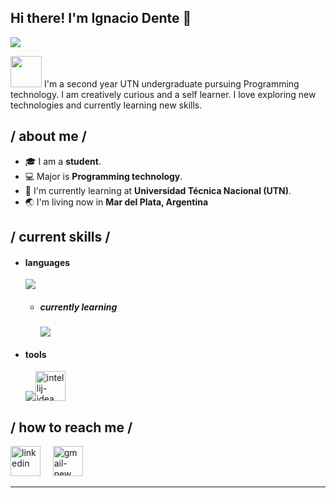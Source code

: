 ## Hi there! I'm Ignacio Dente 👋
<p align="left">
 <img src="https://readme-typing-svg.herokuapp.com/?lines=Welcome+to+my+GitHub+Profile!&center=true&width=360&height=30">
</p>
<picture><img src = "https://github.com/7oSkaaa/7oSkaaa/blob/main/Images/about_me.gif?raw=true" width = 50px></picture> 
I'm a second year UTN undergraduate pursuing Programming technology. I am creatively curious and a self learner. I love exploring new technologies and currently learning new skills. 
<h2> / about me /</h2>

- 🎓 I am a **student**.
- 💻 Major is **Programming technology**.
- 🌱 I'm currently learning at **Universidad Técnica Nacional (UTN)**.
- 🌏 I'm living now in **Mar del Plata, Argentina** 
  
<h2> / current skills / </h2>
  
- <h4> languages </h4>
  <img src="https://img.icons8.com/color/48/4a90e2/c-programming.png"/>
  
  - <h5> currently learning </h5>
    <img src="https://img.icons8.com/color/48/4a90e2/java-coffee-cup-logo--v1.png"/>

- <h4> tools </h4>
  <img src="https://img.icons8.com/color/48/4a90e2/visual-studio-code-2019.png"/><img width="48" height="48" src="https://img.icons8.com/color/48/intellij-idea.png" alt="intellij-idea"/>

<h2> / how to reach me / </h2>

<a href="https://www.linkedin.com/in/ignacio-dente-2a9b4b238/"><img width="48" height="48" src="https://img.icons8.com/fluency/48/linkedin.png" alt="linkedin"/></a>&nbsp;&nbsp;&nbsp;&nbsp;
<a href="mailto:ignacioprogramando@gmail.com"><img width="48" height="48" src="https://img.icons8.com/color/48/gmail-new.png" alt="gmail-new"/></a>&nbsp;&nbsp;&nbsp;&nbsp;
<hr>

